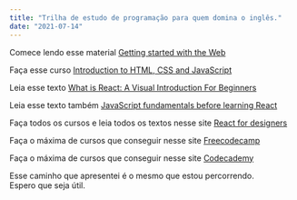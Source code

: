 ```yaml
---
title: "Trilha de estudo de programação para quem domina o inglês."
date: "2021-07-14"
---
```


Comece lendo esse material [Getting started with the Web](https://developer.mozilla.org/en-US/docs/Learn/Getting_started_with_the_web)

Faça esse curso [Introduction to HTML, CSS and JavaScript](https://frontendmasters.com/bootcamp)

Leia esse texto [What is React: A Visual Introduction For Beginners](https://learnreact.design/posts/what-is-react)

Leia esse texto também [JavaScript fundamentals before learning React](https://www.robinwieruch.de/javascript-fundamentals-react-requirements#entering-react-after-learning-javascript)

Faça todos os cursos e leia todos os textos nesse site [React for designers](https://reactfordesigners.com)

Faça o máxima de cursos que conseguir nesse site [Freecodecamp](https://freecodecamp.com)

Faça o máxima de cursos que conseguir nesse site [Codecademy](https://codecademy.com)

Esse caminho que apresentei é o mesmo que estou percorrendo.<br>Espero que seja útil.

